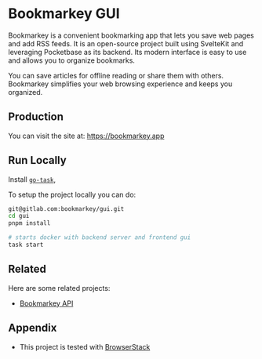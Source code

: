 # Bookmarkey GUI

Bookmarkey is a convenient bookmarking app that lets you save web pages and add RSS feeds. It is an open-source project built using SvelteKit and leveraging Pocketbase as its backend. Its modern interface is easy to use and allows you to organize bookmarks.

You can save articles for offline reading or share them with others. Bookmarkey simplifies your web browsing experience and keeps you organized.

## Production

You can visit the site at: https://bookmarkey.app

## Run Locally

Install [`go-task`](https://taskfile.dev/installation/),

To setup the project locally you can do:

```bash
git@gitlab.com:bookmarkey/gui.git
cd gui
pnpm install

# starts docker with backend server and frontend gui
task start
```

## Related

Here are some related projects:

- [Bookmarkey API](https://gitlab.com/bookmarkey/api)

## Appendix

- This project is tested with [BrowserStack](https://www.browserstack.com/)
